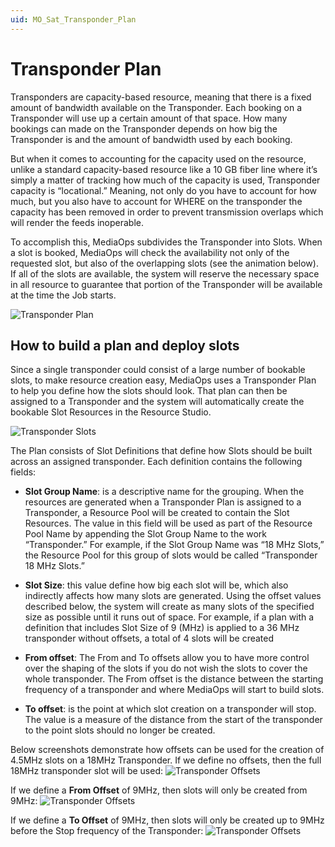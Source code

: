 ```yaml
---
uid: MO_Sat_Transponder_Plan
---
```


# Transponder Plan

Transponders are capacity-based resource, meaning that there is a fixed amount of bandwidth available on the Transponder. Each booking on a Transponder will use up a certain amount of that space. How many bookings can made on the Transponder depends on how big the Transponder is and the amount of bandwidth used by each booking.  

But when it comes to accounting for the capacity used on the resource, unlike a standard capacity-based resource like a 10 GB fiber line where it’s simply a matter of tracking how much of the capacity is used, Transponder capacity is “locational.” Meaning, not only do you have to account for how much, but you also have to account for WHERE on the transponder the capacity has been removed in order to prevent transmission overlaps which will render the feeds inoperable.  

To accomplish this, MediaOps subdivides the Transponder into Slots. When a slot is booked, MediaOps will check the availability not only of the requested slot, but also of the overlapping slots (see the animation below). If all of the slots are available, the system will reserve the necessary space in all resource to guarantee that portion of the Transponder will be available at the time the Job starts.

![Transponder Plan](~/user-guide/images/mo_sat_transponder_plans.gif)

## How to build a plan and deploy slots

Since a single transponder could consist of a large number of bookable slots, to make resource creation easy, MediaOps uses a Transponder Plan to help you define how the slots should look. That plan can then be assigned to a Transponder and the system will automatically create the bookable Slot Resources in the Resource Studio.

![Transponder Slots](~/user-guide/images/mo_sat_transponder_slots.png)

The Plan consists of Slot Definitions that define how Slots should be built across an assigned transponder. Each definition contains the following fields:

- **Slot Group Name**: is a descriptive name for the grouping. When the resources are generated when a Transponder Plan is assigned to a Transponder, a Resource Pool will be created to contain the Slot Resources. The value in this field will be used as part of the Resource Pool Name by appending the Slot Group Name to the work “Transponder.” For example, if the Slot Group Name was “18 MHz Slots,” the Resource Pool for this group of slots would be called “Transponder 18 MHz Slots.”

- **Slot Size**: this value define how big each slot will be, which also indirectly affects how many slots are generated. Using the offset values described below, the system will create as many slots of the specified size as possible until it runs out of space. For example, if a plan with a definition that includes Slot Size of 9 (MHz) is applied to a 36 MHz transponder without offsets, a total of 4 slots will be created

- **From offset**: The From and To offsets allow you to have more control over the shaping of the slots if you do not wish the slots to cover the whole transponder. The From offset is the distance between the starting frequency of a transponder and where MediaOps will start to build slots.

- **To offset**: is the point at which slot creation on a transponder will stop. The value is a measure of the distance from the start of the transponder to the point slots should no longer be created.

Below screenshots demonstrate how offsets can be used for the creation of 4.5MHz slots on a 18MHz Transponder. If we define no offsets, then the full 18MHz transponder slot will be used:
![Transponder Offsets](~/user-guide/images/mo_sat_transponder_offsets.png)

If we define a **From Offset** of 9MHz, then slots will only be created from 9MHz:
![Transponder Offsets](~/user-guide/images/mo_sat_transponder_offsets_from.png)

If we define a **To Offset** of 9MHz, then slots will only be created up to 9MHz before the Stop frequency of the Transponder:
![Transponder Offsets](~/user-guide/images/mo_sat_transponder_offsets_to.png)

